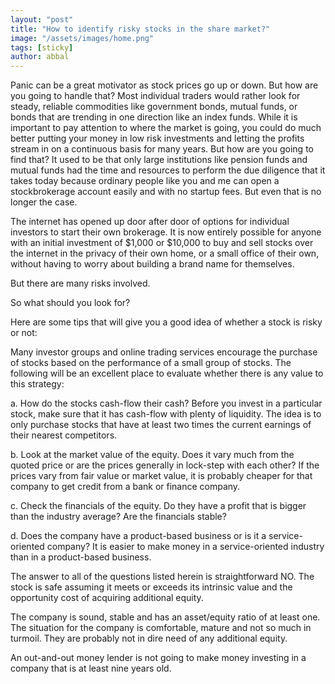 ```yaml
---
layout: "post"
title: "How to identify risky stocks in the share market?"
image: "/assets/images/home.png"
tags: [sticky]
author: abbal
---
```

Panic can be a great motivator as stock prices go up or down. But how are you going to handle that? Most individual traders would rather look for steady, reliable commodities like government bonds, mutual funds, or bonds that are trending in one direction like an index funds. While it is important to pay attention to where the market is going, you could do much better putting your money in low risk investments and letting the profits stream in on a continuous basis for many years. But how are you going to find that? It used to be that only large institutions like pension funds and mutual funds had the time and resources to perform the due diligence that it takes today because ordinary people like you and me can open a stockbrokerage account easily and with no startup fees. But even that is no longer the case.

The internet has opened up door after door of options for individual investors to start their own brokerage. It is now entirely possible for anyone with an initial investment of $1,000 or $10,000 to buy and sell stocks over the internet in the privacy of their own home, or a small office of their own, without having to worry about building a brand name for themselves.

But there are many risks involved.

So what should you look for?

Here are some tips that will give you a good idea of whether a stock is risky or not:

Many investor groups and online trading services encourage the purchase of stocks based on the performance of a small group of stocks. The following will be an excellent place to evaluate whether there is any value to this strategy:

a. How do the stocks cash-flow their cash? Before you invest in a particular stock, make sure that it has cash-flow with plenty of liquidity. The idea is to only purchase stocks that have at least two times the current earnings of their nearest competitors.

b. Look at the market value of the equity. Does it vary much from the quoted price or are the prices generally in lock-step with each other? If the prices vary from fair value or market value, it is probably cheaper for that company to get credit from a bank or finance company.

c. Check the financials of the equity. Do they have a profit that is bigger than the industry average? Are the financials stable?

d. Does the company have a product-based business or is it a service-oriented company? It is easier to make money in a service-oriented industry than in a product-based business.

The answer to all of the questions listed herein is straightforward NO. The stock is safe assuming it meets or exceeds its intrinsic value and the opportunity cost of acquiring additional equity.

The company is sound, stable and has an asset/equity ratio of at least one. The situation for the company is comfortable, mature and not so much in turmoil. They are probably not in dire need of any additional equity.

An out-and-out money lender is not going to make money investing in a company that is at least nine years old.
